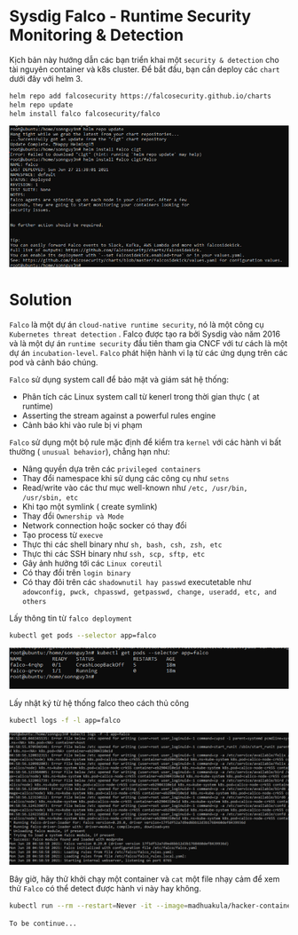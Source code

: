 # Sysdig Falco - Runtime Security Monitoring & Detection

Kịch bản này hướng dẫn các bạn triển khai một `security & detection` cho tài nguyên container và k8s cluster.
Để bắt đầu, bạn cần deploy các `chart` dưới đây với helm 3.

```
helm repo add falcosecurity https://falcosecurity.github.io/charts
helm repo update
helm install falco falcosecurity/falco
```
![falco](image1.PNG)

# Solution

`Falco` là một dự án ` cloud-native runtime security `, nó là một công cụ `Kubernetes threat detection` . Falco được tạo ra bởi Sysdig vào năm 2016 và là  một dự án `runtime security` đầu tiên tham gia CNCF với tư cách là một dự án `incubation-level`. `Falco` phát hiện hành vi lạ từ các ứng dụng trên các pod và cảnh báo chúng.

`Falco` sử dụng system call để bảo mật và giám sát hệ thống:

- Phân tích các Linux system call từ kenerl trong thời gian thực ( at runtime)
- Asserting the stream against a powerful rules engine
- Cảnh báo khi vào rule bị vi phạm

`Falco` sử dụng một bộ rule mặc định để kiểm tra `kernel` với các hành vi bất thường ( `unusual behavior`), chẳng hạn như:

- Nâng quyền dựa trên các `privileged containers`
- Thay đổi namespace khi sử dụng các công cụ như `setns`
- Read/write vào các thư mục well-known như `/etc, /usr/bin, /usr/sbin, etc`
- Khi tạo một symlink ( create symlink)
- Thay đổi `Ownership và Mode`
- Network connection hoặc socker có thay đổi
- Tạo process từ `execve`
- Thực thi các shell binary như `sh, bash, csh, zsh, etc`
- Thực thi các SSH binary như `ssh, scp, sftp, etc`
- Gây ảnh hưởng tới các `Linux coreutil`
- Có thay đổi trên `login binary`
- Có thay đôi trên các `shadownutil hay passwd` executetable như `adowconfig, pwck, chpasswd, getpasswd, change, useradd, etc, and others`


Lấy thông tin từ `falco deployment`

```sh
kubectl get pods --selector app=falco
```

![pod](image2.PNG)

Lấy nhật ký từ hệ thống falco theo cách thủ công

```sh
kubectl logs -f -l app=falco
```
![falco](image3.PNG)


Bây giờ, hãy thử khởi chạy một container và `cat` một file nhạy cảm để xem thử `Falco` có thể detect được hành vi này hay không.

```sh
kubectl run --rm --restart=Never -it --image=madhuakula/hacker-container -- bash
```

`To be continue...`